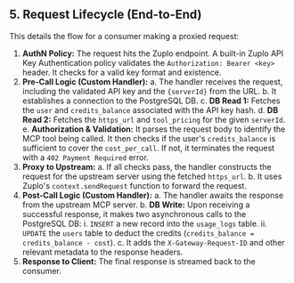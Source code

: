 ## 5. Request Lifecycle (End-to-End)

This details the flow for a consumer making a proxied request:

1.  **AuthN Policy:** The request hits the Zuplo endpoint. A built-in Zuplo API Key Authentication policy validates the `Authorization: Bearer <key>` header. It checks for a valid key format and existence.
2.  **Pre-Call Logic (Custom Handler):**
    a. The handler receives the request, including the validated API key and the `{serverId}` from the URL.
    b. It establishes a connection to the PostgreSQL DB.
    c. **DB Read 1:** Fetches the `user` and `credits_balance` associated with the API key hash.
    d. **DB Read 2:** Fetches the `https_url` and `tool_pricing` for the given `serverId`.
    e. **Authorization & Validation:** It parses the request body to identify the MCP tool being called. It then checks if the user's `credits_balance` is sufficient to cover the `cost_per_call`. If not, it terminates the request with a `402 Payment Required` error.
3.  **Proxy to Upstream:**
    a. If all checks pass, the handler constructs the request for the upstream server using the fetched `https_url`.
    b. It uses Zuplo's `context.sendRequest` function to forward the request.
4.  **Post-Call Logic (Custom Handler):**
    a. The handler awaits the response from the upstream MCP server.
    b. **DB Write:** Upon receiving a successful response, it makes two asynchronous calls to the PostgreSQL DB:
        i. `INSERT` a new record into the `usage_logs` table.
        ii. `UPDATE` the `users` table to deduct the credits (`credits_balance = credits_balance - cost`).
    c. It adds the `X-Gateway-Request-ID` and other relevant metadata to the response headers.
5.  **Response to Client:** The final response is streamed back to the consumer.
